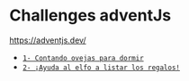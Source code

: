 # Challenges adventJs 

<a href="https://adventjs.dev/" target="_blank">
    https://adventjs.dev/
</a>

- [`1- Contando ovejas para dormir`](docs/contandoOvejas.md)
- [`2- ¡Ayuda al elfo a listar los regalos!`](docs/ayudaAlElfo.md)